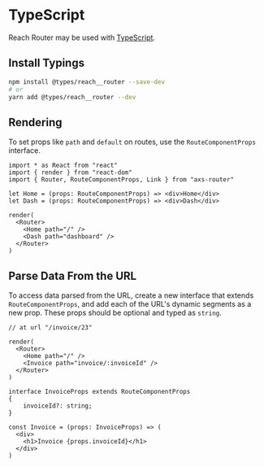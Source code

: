 # TypeScript

Reach Router may be used with [TypeScript](https://www.typescriptlang.org/).

## Install Typings

```sh
npm install @types/reach__router --save-dev
# or
yarn add @types/reach__router --dev
```

## Rendering

To set props like `path` and `default` on routes, use the `RouteComponentProps` interface.

```tsx
import * as React from "react"
import { render } from "react-dom"
import { Router, RouteComponentProps, Link } from "axs-router"

let Home = (props: RouteComponentProps) => <div>Home</div>
let Dash = (props: RouteComponentProps) => <div>Dash</div>

render(
  <Router>
    <Home path="/" />
    <Dash path="dashboard" />
  </Router>
)
```

## Parse Data From the URL

To access data parsed from the URL, create a new interface that extends `RouteComponentProps`, and add each of the URL's dynamic segments as a new prop. These props should be optional and typed as `string`.

```tsx
// at url "/invoice/23"

render(
  <Router>
    <Home path="/" />
    <Invoice path="invoice/:invoiceId" />
  </Router>
)

interface InvoiceProps extends RouteComponentProps
{
	invoiceId?: string;
}

const Invoice = (props: InvoiceProps) => (
  <div>
    <h1>Invoice {props.invoiceId}</h1>
  </div>
)
```

